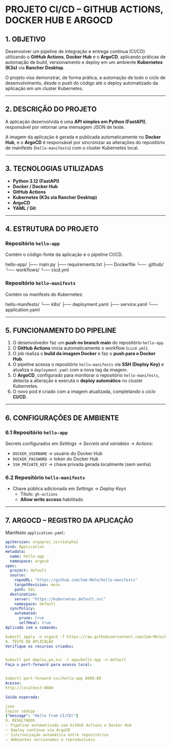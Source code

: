 # PROJETO CI/CD – GITHUB ACTIONS, DOCKER HUB E ARGOCD

## 1. OBJETIVO
Desenvolver um pipeline de integração e entrega contínua (CI/CD) utilizando o **GitHub Actions**, **Docker Hub** e o **ArgoCD**, aplicando práticas de automação de build, versionamento e deploy em um ambiente **Kubernetes (K3s)** via **Rancher Desktop**.

O projeto visa demonstrar, de forma prática, a automação de todo o ciclo de desenvolvimento, desde o push do código até o deploy automatizado da aplicação em um cluster Kubernetes.

---

## 2. DESCRIÇÃO DO PROJETO
A aplicação desenvolvida é uma **API simples em Python (FastAPI)**, responsável por retornar uma mensagem JSON de teste.

A imagem da aplicação é gerada e publicada automaticamente no **Docker Hub**, e o **ArgoCD** é responsável por sincronizar as alterações do repositório de manifests (`hello-manifests`) com o cluster Kubernetes local.

---

## 3. TECNOLOGIAS UTILIZADAS
- **Python 3.12 (FastAPI)**
- **Docker / Docker Hub**
- **GitHub Actions**
- **Kubernetes (K3s via Rancher Desktop)**
- **ArgoCD**
- **YAML / Git**

---

## 4. ESTRUTURA DO PROJETO

### Repositório `hello-app`
Contém o código-fonte da aplicação e o pipeline CI/CD.

hello-app/
├── main.py
├── requirements.txt
├── Dockerfile
└── .github/
└── workflows/
└── cicd.yml


### Repositório `hello-manifests`
Contém os manifests do Kubernetes:

hello-manifests/
└── k8s/
├── deployment.yaml
├── service.yaml
└── application.yaml


---

## 5. FUNCIONAMENTO DO PIPELINE

1. O desenvolvedor faz um **push no branch main** do repositório `hello-app`.  
2. O **GitHub Actions** inicia automaticamente o workflow (`cicd.yml`).  
3. O job realiza o **build da imagem Docker** e faz o **push para o Docker Hub**.  
4. O pipeline acessa o repositório `hello-manifests` via **SSH (Deploy Key)** e atualiza o `deployment.yaml` com a nova tag da imagem.  
5. O **ArgoCD**, configurado para monitorar o repositório `hello-manifests`, detecta a alteração e executa o **deploy automático** no cluster Kubernetes.  
6. O novo pod é criado com a imagem atualizada, completando o ciclo **CI/CD**.

---

## 6. CONFIGURAÇÕES DE AMBIENTE

### 6.1 Repositório `hello-app`
Secrets configurados em *Settings → Secrets and variables → Actions*:
- `DOCKER_USERNAME` → usuário do Docker Hub  
- `DOCKER_PASSWORD` → token do Docker Hub  
- `SSH_PRIVATE_KEY` → chave privada gerada localmente (sem senha)

### 6.2 Repositório `hello-manifests`
- Chave pública adicionada em *Settings → Deploy Keys*  
  - Título: `gh-actions`
  - **Allow write access** habilitado

---

## 7. ARGOCD – REGISTRO DA APLICAÇÃO

Manifesto `application.yaml`:

```yaml
apiVersion: argoproj.io/v1alpha1
kind: Application
metadata:
  name: hello-app
  namespace: argocd
spec:
  project: default
  source:
    repoURL: "https://github.com/Sam-Melo/hello-manifests"
    targetRevision: main
    path: k8s
  destination:
    server: "https://kubernetes.default.svc"
    namespace: default
  syncPolicy:
    automated:
      prune: true
      selfHeal: true
Aplicado com o comando:

kubectl apply -n argocd -f https://raw.githubusercontent.com/Sam-Melo/hello-manifests/main/k8s/application.yaml
8. TESTE DA APLICAÇÃO
Verifique os recursos criados:


kubectl get deploy,po,svc -l app=hello-app -n default
Faça o port-forward para acesso local:


kubectl port-forward svc/hello-app 8080:80
Acesse:
http://localhost:8080

Saída esperada:

json
Copiar código
{"message": "Hello from CI/CD!"}
9. RESULTADOS
✅ Pipeline automatizado com GitHub Actions e Docker Hub
✅ Deploy contínuo via ArgoCD
✅ Sincronização automática entre repositórios
✅ Ambientes versionados e reproduzíveis


